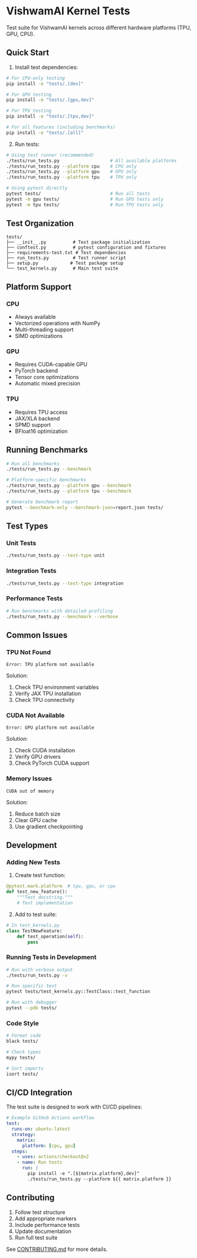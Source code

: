 # VishwamAI Kernel Tests

Test suite for VishwamAI kernels across different hardware platforms (TPU, GPU, CPU).

## Quick Start

1. Install test dependencies:
```bash
# For CPU-only testing
pip install -e "tests/.[dev]"

# For GPU testing
pip install -e "tests/.[gpu,dev]"

# For TPU testing
pip install -e "tests/.[tpu,dev]"

# For all features (including benchmarks)
pip install -e "tests/.[all]"
```

2. Run tests:
```bash
# Using test runner (recommended)
./tests/run_tests.py                   # All available platforms
./tests/run_tests.py --platform cpu    # CPU only
./tests/run_tests.py --platform gpu    # GPU only
./tests/run_tests.py --platform tpu    # TPU only

# Using pytest directly
pytest tests/                          # Run all tests
pytest -m gpu tests/                   # Run GPU tests only
pytest -m tpu tests/                   # Run TPU tests only
```

## Test Organization

```
tests/
├── __init__.py          # Test package initialization
├── conftest.py          # pytest configuration and fixtures
├── requirements-test.txt # Test dependencies
├── run_tests.py         # Test runner script
├── setup.py            # Test package setup
└── test_kernels.py      # Main test suite
```

## Platform Support

### CPU
- Always available
- Vectorized operations with NumPy
- Multi-threading support
- SIMD optimizations

### GPU
- Requires CUDA-capable GPU
- PyTorch backend
- Tensor core optimizations
- Automatic mixed precision

### TPU
- Requires TPU access
- JAX/XLA backend
- SPMD support
- BFloat16 optimization

## Running Benchmarks

```bash
# Run all benchmarks
./tests/run_tests.py --benchmark

# Platform-specific benchmarks
./tests/run_tests.py --platform gpu --benchmark
./tests/run_tests.py --platform tpu --benchmark

# Generate benchmark report
pytest --benchmark-only --benchmark-json=report.json tests/
```

## Test Types

### Unit Tests
```bash
./tests/run_tests.py --test-type unit
```

### Integration Tests
```bash
./tests/run_tests.py --test-type integration
```

### Performance Tests
```bash
# Run benchmarks with detailed profiling
./tests/run_tests.py --benchmark --verbose
```

## Common Issues

### TPU Not Found
```
Error: TPU platform not available
```
Solution:
1. Check TPU environment variables
2. Verify JAX TPU installation
3. Check TPU connectivity

### CUDA Not Available
```
Error: GPU platform not available
```
Solution:
1. Check CUDA installation
2. Verify GPU drivers
3. Check PyTorch CUDA support

### Memory Issues
```
CUDA out of memory
```
Solution:
1. Reduce batch size
2. Clear GPU cache
3. Use gradient checkpointing

## Development

### Adding New Tests

1. Create test function:
```python
@pytest.mark.platform  # tpu, gpu, or cpu
def test_new_feature():
    """Test docstring."""
    # Test implementation
```

2. Add to test suite:
```python
# In test_kernels.py
class TestNewFeature:
    def test_operation(self):
        pass
```

### Running Tests in Development

```bash
# Run with verbose output
./tests/run_tests.py -v

# Run specific test
pytest tests/test_kernels.py::TestClass::test_function

# Run with debugger
pytest --pdb tests/
```

### Code Style

```bash
# Format code
black tests/

# Check types
mypy tests/

# Sort imports
isort tests/
```

## CI/CD Integration

The test suite is designed to work with CI/CD pipelines:

```yaml
# Example GitHub Actions workflow
test:
  runs-on: ubuntu-latest
  strategy:
    matrix:
      platform: [cpu, gpu]
  steps:
    - uses: actions/checkout@v2
    - name: Run tests
      run: |
        pip install -e ".[${matrix.platform},dev]"
        ./tests/run_tests.py --platform ${{ matrix.platform }}
```

## Contributing

1. Follow test structure
2. Add appropriate markers
3. Include performance tests
4. Update documentation
5. Run full test suite

See [CONTRIBUTING.md](../CONTRIBUTING.md) for more details.
